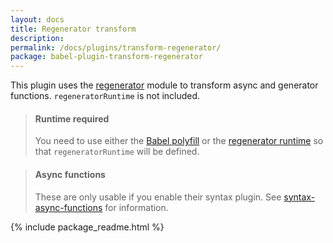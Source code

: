 ```yaml
---
layout: docs
title: Regenerator transform
description:
permalink: /docs/plugins/transform-regenerator/
package: babel-plugin-transform-regenerator
---
```


This plugin uses the [regenerator](https://github.com/facebook/regenerator) module to
transform async and generator functions. `regeneratorRuntime` is not included.

<blockquote class="babel-callout babel-callout-info">
  <h4>Runtime required</h4>
  <p>
    You need to use either the <a href="/docs/usage/polyfill">Babel polyfill</a> or the <a href="https://github.com/facebook/regenerator/blob/master/runtime.js">regenerator runtime</a> so that <code>regeneratorRuntime</code> will be defined.
  </p>
</blockquote>

<blockquote class="babel-callout babel-callout-warning">
  <h4>Async functions</h4>
  <p>
    These are only usable if you enable their syntax plugin. See <a href="/docs/plugins/syntax-async-functions">syntax-async-functions</a> for information.
  </p>
</blockquote>

{% include package_readme.html %}
